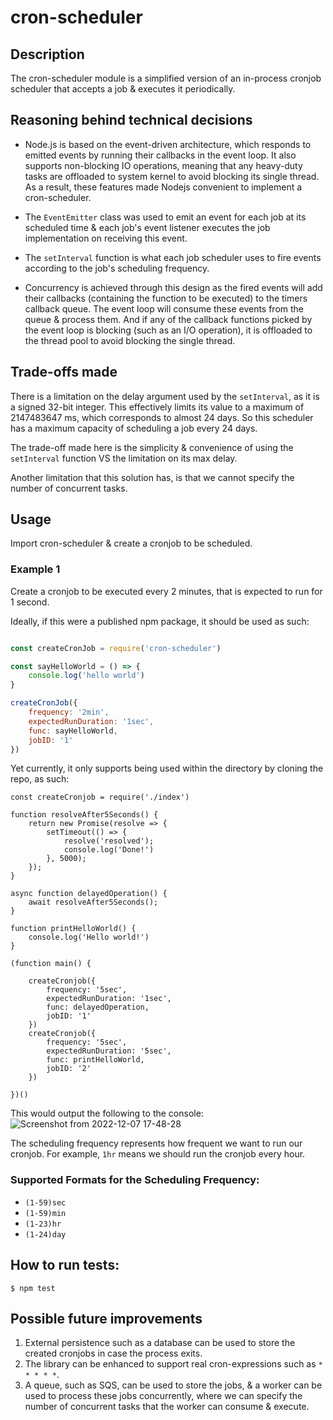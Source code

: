 # cron-scheduler

## Description
The cron-scheduler module is a simplified version of an in-process cronjob scheduler that accepts a job & executes it periodically.

## Reasoning behind technical decisions
 - Node.js is based on the event-driven architecture, which responds to emitted events by running their callbacks 
in the event loop. It also supports non-blocking IO operations, meaning that any heavy-duty tasks are offloaded to system kernel to avoid blocking its single thread. As a result, these features made Nodejs convenient to implement a cron-scheduler. 

- The `EventEmitter` class was used to emit an event for each job at its scheduled time & each job's event listener executes the 
job implementation on receiving this event.

- The `setInterval` function is what each job scheduler uses to fire events according to the job's scheduling frequency.

- Concurrency is achieved through this design as the fired events will add their callbacks (containing the function to be executed) to the timers callback queue. The event loop will consume these events from the queue & process them. And if any of the callback functions picked by the event loop is blocking (such as an I/O operation), it is offloaded to the thread pool to avoid blocking the single thread.

## Trade-offs made
There is a limitation on the delay argument used by the `setInterval`, as it is a signed 32-bit integer. This effectively limits its value to a maximum of 2147483647 ms, which corresponds to almost 24 days. So this scheduler has a maximum capacity of scheduling a job every 24 days.

The trade-off made here is the simplicity & convenience of using the `setInterval` function VS the limitation on its max delay.

Another limitation that this solution has, is that we cannot specify the number of concurrent tasks.

## Usage

Import cron-scheduler & create a cronjob to be scheduled.

### Example 1
Create a cronjob to be executed every 2 minutes, that is expected to run for 1 second.

Ideally, if this were a published npm package, it should be used as such:

```javascript

const createCronJob = require('cron-scheduler')

const sayHelloWorld = () => {
    console.log('hello world')
}

createCronJob({
    frequency: '2min',
    expectedRunDuration: '1sec',
    func: sayHelloWorld,
    jobID: '1'
})

```

Yet currently, it only supports being used within the directory by cloning the repo, as such:

```
const createCronjob = require('./index')

function resolveAfter5Seconds() {
    return new Promise(resolve => {
        setTimeout(() => {
            resolve('resolved');
            console.log('Done!')
        }, 5000);
    });
}

async function delayedOperation() {
    await resolveAfter5Seconds();
}

function printHelloWorld() {
    console.log('Hello world!')
}

(function main() {

    createCronjob({
        frequency: '5sec',
        expectedRunDuration: '1sec',
        func: delayedOperation,
        jobID: '1'
    })
    createCronjob({
        frequency: '5sec',
        expectedRunDuration: '5sec',
        func: printHelloWorld,
        jobID: '2'
    })

})()
```

This would output the following to the console:
![Screenshot from 2022-12-07 17-48-28](https://user-images.githubusercontent.com/36410337/206225649-d25babc0-d409-4b8b-a978-c5fc4b9039cb.png)


The scheduling frequency represents how frequent we want to run our cronjob. For example, `1hr` means we should run the cronjob every hour.

### Supported Formats for the Scheduling Frequency:
- `(1-59)sec`
- `(1-59)min`
- `(1-23)hr`
- `(1-24)day`

## How to run tests:

	$ npm test

## Possible future improvements
1. External persistence such as a database can be used to store the created cronjobs in case the process exits.
2. The library can be enhanced to support real cron-expressions such as `* * * * *`.
3. A queue, such as SQS, can be used to store the jobs, & a worker can be used to process these jobs concurrently, where we can specify the number of concurrent tasks that the worker can consume & execute.
